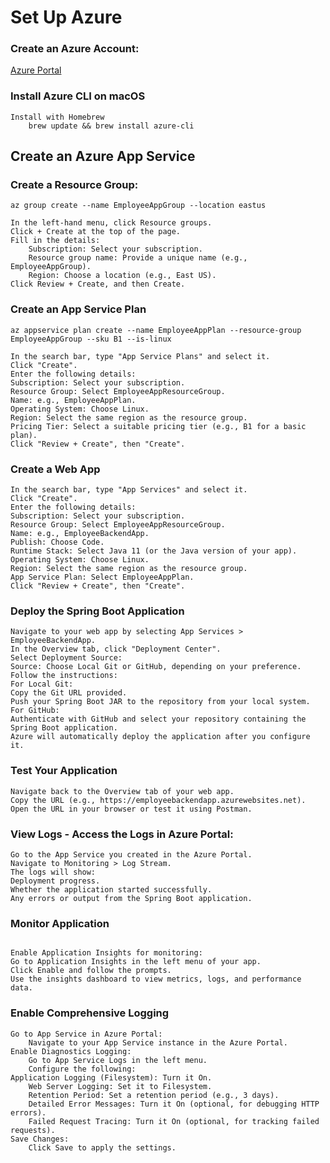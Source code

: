 # Set Up Azure
### Create an Azure Account:
[Azure Portal](https://portal.azure.com/)
### Install Azure CLI on macOS
    Install with Homebrew
        brew update && brew install azure-cli
## Create an Azure App Service
### Create a Resource Group:
```
az group create --name EmployeeAppGroup --location eastus
```
    In the left-hand menu, click Resource groups.
    Click + Create at the top of the page.
    Fill in the details:
        Subscription: Select your subscription.
        Resource group name: Provide a unique name (e.g., EmployeeAppGroup).
        Region: Choose a location (e.g., East US).
    Click Review + Create, and then Create.
### Create an App Service Plan
```
az appservice plan create --name EmployeeAppPlan --resource-group EmployeeAppGroup --sku B1 --is-linux
```
    In the search bar, type "App Service Plans" and select it.
    Click "Create".
    Enter the following details:
    Subscription: Select your subscription.
    Resource Group: Select EmployeeAppResourceGroup.
    Name: e.g., EmployeeAppPlan.
    Operating System: Choose Linux.
    Region: Select the same region as the resource group.
    Pricing Tier: Select a suitable pricing tier (e.g., B1 for a basic plan).
    Click "Review + Create", then "Create".
### Create a Web App
    In the search bar, type "App Services" and select it.
    Click "Create".
    Enter the following details:
    Subscription: Select your subscription.
    Resource Group: Select EmployeeAppResourceGroup.
    Name: e.g., EmployeeBackendApp.
    Publish: Choose Code.
    Runtime Stack: Select Java 11 (or the Java version of your app).
    Operating System: Choose Linux.
    Region: Select the same region as the resource group.
    App Service Plan: Select EmployeeAppPlan.
    Click "Review + Create", then "Create".
### Deploy the Spring Boot Application
    Navigate to your web app by selecting App Services > EmployeeBackendApp.
    In the Overview tab, click "Deployment Center".
    Select Deployment Source:
    Source: Choose Local Git or GitHub, depending on your preference.
    Follow the instructions:
    For Local Git:
    Copy the Git URL provided.
    Push your Spring Boot JAR to the repository from your local system.
    For GitHub:
    Authenticate with GitHub and select your repository containing the Spring Boot application.
    Azure will automatically deploy the application after you configure it.
### Test Your Application
    Navigate back to the Overview tab of your web app.
    Copy the URL (e.g., https://employeebackendapp.azurewebsites.net).
    Open the URL in your browser or test it using Postman.
### View Logs - Access the Logs in Azure Portal:
    Go to the App Service you created in the Azure Portal.
    Navigate to Monitoring > Log Stream.
    The logs will show:
    Deployment progress.
    Whether the application started successfully.
    Any errors or output from the Spring Boot application.
### Monitor Application
```az webapp log tail --name <your-app-name> --resource-group <resource-group-name>
```
    Enable Application Insights for monitoring:
    Go to Application Insights in the left menu of your app.
    Click Enable and follow the prompts.
    Use the insights dashboard to view metrics, logs, and performance data.

### Enable Comprehensive Logging
    Go to App Service in Azure Portal:
        Navigate to your App Service instance in the Azure Portal.
    Enable Diagnostics Logging:
        Go to App Service Logs in the left menu.
        Configure the following:
    Application Logging (Filesystem): Turn it On.
        Web Server Logging: Set it to Filesystem.
        Retention Period: Set a retention period (e.g., 3 days).
        Detailed Error Messages: Turn it On (optional, for debugging HTTP errors).
        Failed Request Tracing: Turn it On (optional, for tracking failed requests).
    Save Changes:
        Click Save to apply the settings.